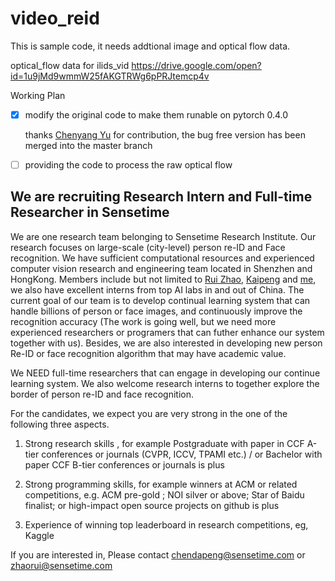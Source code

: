 # video_reid

This is sample code, it needs addtional  image and optical flow data. 

optical_flow data for ilids_vid https://drive.google.com/open?id=1u9jMd9wmmW25fAKGTRWg6pPRJtemcp4v

Working Plan 

- [x] modify the original code to make them runable on pytorch 0.4.0

  thanks [Chenyang Yu](https://github.com/AsuradaYuci) for contribution, the bug free version has been merged into the master branch

- [ ] providing the code to process the raw optical flow




## We are recruiting Research Intern and Full-time Researcher in Sensetime

We are one research team belonging to Sensetime Research Institute. Our research focuses on large-scale (city-level) person re-ID and Face recognition. We have sufficient computational resources and experienced computer vision research and engineering team located in Shenzhen and HongKong. Members include but not limited to [Rui Zhao](https://scholar.google.com/citations?user=1c9oQNMAAAAJ&hl=en), [Kaipeng](https://scholar.google.com/citations?user=4OqZBmYAAAAJ&hl=en) and [me](https://scholar.google.com/citations?user=-Wpd7FcAAAAJ&hl=en), we also have  excellent interns from top AI labs in and out of China. The current goal of our team is to develop continual learning system that can handle billions of person or face images, and continuously improve the recognition accuracy (The work is going well, but we need more experienced researchers or programers that can futher enhance our system together with us). Besides, we are also interested in developing new person Re-ID or face recognition algorithm that may have academic value. 

We NEED full-time researchers that can engage in developing our continue learning system. We also welcome research interns to together explore the  border of person re-ID and face recognition.

For the candidates, we expect you are very strong in the one of the following three aspects. 

1) Strong research skills , for example Postgraduate with paper in CCF A-tier conferences or journals (CVPR, ICCV, TPAMI etc.) / or Bachelor with paper CCF B-tier conferences or journals is plus

2) Strong programming skills, for example winners at ACM or related competitions, e.g. ACM pre-gold ; NOI silver or above; Star of Baidu finalist; or high-impact open source projects on github is plus

3) Experience of winning top leaderboard in research competitions, eg, Kaggle 

If you are interested in, Please contact chendapeng@sensetime.com or zhaorui@sensetime.com

